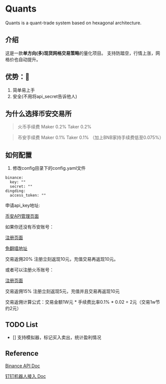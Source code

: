 # Quants

Quants is a quant-trade system based on hexagonal architecture.

## 介绍
这是一款**单方向(多)现货网格交易策略**的量化项目。
支持防踏空，行情上涨，网格价也自动提升。

## 优势：🎉
1. 简单易上手
2. 安全(不用将api_secret告诉他人)

## 为什么选择币安交易所

> 火币手续费 Maker 0.2% Taker 0.2%

> 币安手续费 Maker 0.1% Taker 0.1% （加上BNB家持手续费低至0.075%）

## 如何配置

1. 修改config目录下的config.yaml文件

```
binance:
  key: ""
  secret: ""
dingding:
  access_token: ""
```

申请api_key地址: 

[币安API管理页面](https://www.binance.com/cn/usercenter/settings/api-management)

如果你还没有币安账号：

[注册页面](https://www.binancezh.top/zh-CN/register?ref=OW7U53AB)

[免翻墙地址](https://www.binancezh.cc/zh-CN/register?ref=OW7U53AB)

交易返佣20% 注册立刻返现10元，充值交易再返现10元。

或者可以注册火币账号：

[注册页面](https://www.huobi.ms/zh-cn/topic/double-reward/?invite_code=w2732223)

交易返佣15% 注册立刻返现5元，充值并且交易再返现10元

交易返佣计算公式：交易金额1W元 * 手续费比率0.1% * 0.02 = 2元（交易1w节约2元）

## TODO List

- [] 支持模拟器，标记买入卖出，统计盈利情况

## Reference
[Binance API Doc](https://github.com/binance/binance-spot-api-docs/blob/master/rest-api.md)

[钉钉机器人接入 Doc](https://developers.dingtalk.com/document/robots/custom-robot-access)